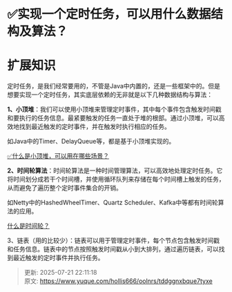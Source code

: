 # ✅实现一个定时任务，可以用什么数据结构及算法？

# 扩展知识


定时任务，是我们经常要用的，不管是Java中内置的，还是一些框架中的。但是想要实现一个定时任务，其实底层依赖的无非就是以下几种数据结构与算法：



**1、小顶堆**：我们可以使用小顶堆来管理定时事件，其中每个事件包含触发时间戳和要执行的任务信息。最紧要触发的任务一直处于堆的根部。通过小顶堆，可以高效地找到最近触发的定时事件，并在触发时执行相应的任务。



如Java中的Timer、DelayQueue等，都是基于小顶堆实现的。



[✅什么是小顶堆，可以用在哪些场景？](https://www.yuque.com/hollis666/oolnrs/ukua4c5v1sf2rk7c)



**2、时间轮算法**：时间轮算法是一种时间管理算法，可以高效地处理定时任务。它将时间划分成若干个时间槽，并使用循环队列来存储在每个时间槽上触发的任务，从而避免了遍历整个定时事件集合的开销。



如Netty中的HashedWheelTimer、Quartz Scheduler、Kafka中等都有时间轮算法的应用。



[什么是时间轮？](https://www.yuque.com/hollis666/oolnrs/vsrvc5hbu3falecp)



3、链表（用的比较少）：链表可以用于管理定时事件，每个节点包含触发时间戳和任务信息。链表中的节点按照触发时间戳从小到大排列，通过遍历链表，可以找到最近触发的定时事件并执行任务。



> 更新: 2025-07-21 22:11:18  
> 原文: <https://www.yuque.com/hollis666/oolnrs/tddggnxbque7tyxe>